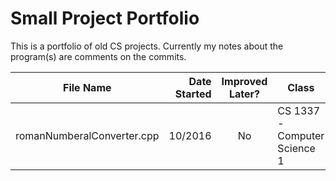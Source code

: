 # Small Project Portfolio
This is a portfolio of old CS projects. Currently my notes about the program(s) are comments on the commits.

| File Name                            | Date Started | Improved Later? | Class                           |
| ------------------------------------ | -----------: | :-------------: |-------------------------------- |
| romanNumberalConverter.cpp           | 10/2016      | No              | CS 1337 - Computer Science 1    | 

